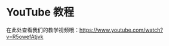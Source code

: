 # YouTube 教程

在此处查看我们的教学视频哦：[https://www.youtube.com/watch?v=R5owefAtjvk ](https://www.youtube.com/channel/UC\_zRr1fCSxRVSeA2iMgaZ2w/videos)
